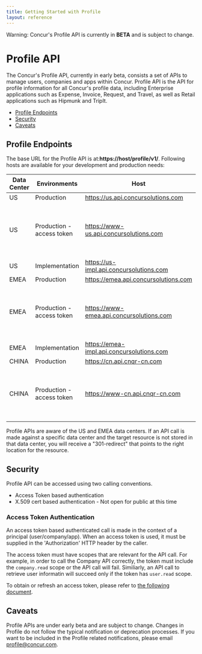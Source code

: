 ```yaml
---
title: Getting Started with Profile
layout: reference
---
```


Warning: Concur's Profile API is currently in **BETA** and is subject to change.


# Profile API
The Concur's Profile API, currently in early beta, consists a set of APIs to manage users, companies and apps within Concur. Profile API is the API for profile information for all Concur's profile data, including Enterprise applications such as Expense, Invoice, Request, and Travel, as well as Retail applications such as Hipmunk and TripIt. 

* [Profile Endpoints](#endpoint)
* [Security](#security)
* [Caveats](#caveats)

## <a name="endpoint"></a>Profile Endpoints

The base URL for the Profile API is at:**https://host/profile/v1/**. Following hosts are available for your development and production needs:

|**Data Center**|**Environments**|**Host**|**Description**|
|---------------|---------------|----------|---------------|
|US | Production |https://us.api.concursolutions.com ||
|US | Production - access token | https://www-us.api.concursolutions.com | This is for clients that cannot handle the server request for x.509 cert. |
|US | Implementation | https://us-impl.api.concursolutions.com ||
|EMEA | Production | https://emea.api.concursolutions.com ||
|EMEA | Production - access token | https://www-emea.api.concursolutions.com | This is for clients that cannot handle the server request for x.509 cert.|
|EMEA | Implementation |https://emea-impl.api.concursolutions.com ||
|CHINA | Production | https://cn.api.cnqr-cn.com ||
|CHINA | Production - access token | https://www-cn.api.cnqr-cn.com  |  This is for clients that cannot handle the server request for x.509 cert.|

Profile APIs are aware of the US and EMEA data centers. If an API call is made against a specific data center and the target resource is not stored in that data center, you will receive a "301-redirect" that points to the right location for the resource.


## <a name="security"></a>Security

Profile API can be accessed using two calling conventions.
* Access Token based authentication
* X.509 cert based authentication - Not open for public at this time

### Access Token Authentication

An access token based authenticated call is made in the context of a principal (user/company/app).  When an access token is used, it must be supplied in the 'Authorization' HTTP header by the caller.

The access token must have scopes that are relevant for the API call. For example, in order to call the Company API correctly, the token must include the `company.read` scope or the API call will fail. Similiarly, an API call to retrieve user informatin will succeed only if the token has `user.read` scope.

To obtain or refresh an access token, please refer to [the following document](https://developer.concur.com/api-reference/authentication/getting-started.html).


## <a name="caveats"></a>Caveats

Profile APIs are under early beta and are subject to change. Changes in Profile do not follow the typical notification or deprecation processes. If you want to be included in the Profile related notifications, please email [profile@concur.com](mailto:profile@concur.com).



